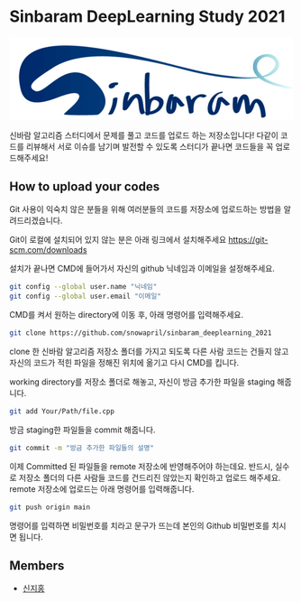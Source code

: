 # Sinbaram DeepLearning Study 2021
![LOGO](logo.png)

신바람 알고리즘 스터디에서 문제를 풀고 코드를 업로드 하는 저장소입니다!
다같이 코드를 리뷰해서 서로 이슈를 남기며 발전할 수 있도록 스터디가 끝나면 코드들을 꼭 업로드해주세요!

## How to upload your codes
Git 사용이 익숙치 않은 분들을 위해 여러분들의 코드를 저장소에 업로드하는 방법을 알려드리겠습니다.

Git이 로컬에 설치되어 있지 않는 분은 아래 링크에서 설치해주세요
https://git-scm.com/downloads

설치가 끝나면 CMD에 들어가서 자신의 github 닉네임과 이메일을 설정해주세요.
```bash
git config --global user.name "닉네임"
git config --global user.email "이메일"
```

CMD를 켜서 원하는 directory에 이동 후, 아래 명령어를 입력해주세요.
```bash
git clone https://github.com/snowapril/sinbaram_deeplearning_2021
```

clone 한 신바람 알고리즘 저장소 폴더를 가지고 되도록 다른 사람 코드는 건들지 않고 
자신의 코드가 적힌 파일을 정해진 위치에 옮기고 다시 CMD를 킵니다.

working directory를 저장소 폴더로 해놓고, 자신이 방금 추가한 파일을 staging 해줍니다.
```bash
git add Your/Path/file.cpp
```

방금 staging한 파일들을 commit 해줍니다.
```bash
git commit -m "방금 추가한 파일들의 설명"
```

이제 Committed 된 파일들을 remote 저장소에 반영해주어야 하는데요. 
반드시, 실수로 저장소 폴더의 다른 사람들 코드를 건드리진 않았는지 확인하고 업로드 해주세요.
remote 저장소에 업로드는 아래 명령어를 입력해줍니다.
```bash
git push origin main
```

명령어를 입력하면 비밀번호를 치라고 문구가 뜨는데 본인의 Github 비밀번호를 치시면 됩니다.

## Members
* [신지홍](https://github.com/snowapril)
